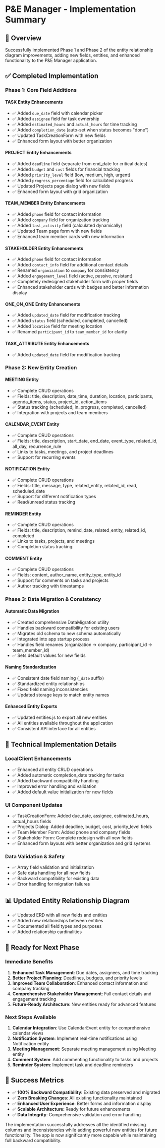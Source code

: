 # P&E Manager - Implementation Summary

## 🎯 Overview
Successfully implemented Phase 1 and Phase 2 of the entity relationship diagram improvements, adding new fields, entities, and enhanced functionality to the P&E Manager application.

## ✅ Completed Implementation

### Phase 1: Core Field Additions

#### TASK Entity Enhancements
- ✅ Added `due_date` field with calendar picker
- ✅ Added `assignee` field for task ownership
- ✅ Added `estimated_hours` and `actual_hours` for time tracking
- ✅ Added `completion_date` (auto-set when status becomes "done")
- ✅ Updated TaskCreationForm with new fields
- ✅ Enhanced form layout with better organization

#### PROJECT Entity Enhancements
- ✅ Added `deadline` field (separate from end_date for critical dates)
- ✅ Added `budget` and `cost` fields for financial tracking
- ✅ Added `priority_level` field (low, medium, high, urgent)
- ✅ Added `progress_percentage` field for calculated progress
- ✅ Updated Projects page dialog with new fields
- ✅ Enhanced form layout with grid organization

#### TEAM_MEMBER Entity Enhancements
- ✅ Added `phone` field for contact information
- ✅ Added `company` field for organization tracking
- ✅ Added `last_activity` field (calculated dynamically)
- ✅ Updated Team page form with new fields
- ✅ Enhanced team member cards with new information

#### STAKEHOLDER Entity Enhancements
- ✅ Added `phone` field for contact information
- ✅ Added `contact_info` field for additional contact details
- ✅ Renamed `organization` to `company` for consistency
- ✅ Added `engagement_level` field (active, passive, resistant)
- ✅ Completely redesigned stakeholder form with proper fields
- ✅ Enhanced stakeholder cards with badges and better information display

#### ONE_ON_ONE Entity Enhancements
- ✅ Added `updated_date` field for modification tracking
- ✅ Added `status` field (scheduled, completed, cancelled)
- ✅ Added `location` field for meeting location
- ✅ Renamed `participant_id` to `team_member_id` for clarity

#### TASK_ATTRIBUTE Entity Enhancements
- ✅ Added `updated_date` field for modification tracking

### Phase 2: New Entity Creation

#### MEETING Entity
- ✅ Complete CRUD operations
- ✅ Fields: title, description, date_time, duration, location, participants, agenda_items, status, project_id, action_items
- ✅ Status tracking (scheduled, in_progress, completed, cancelled)
- ✅ Integration with projects and team members

#### CALENDAR_EVENT Entity
- ✅ Complete CRUD operations
- ✅ Fields: title, description, start_date, end_date, event_type, related_id, all_day, recurrence_rule
- ✅ Links to tasks, meetings, and project deadlines
- ✅ Support for recurring events

#### NOTIFICATION Entity
- ✅ Complete CRUD operations
- ✅ Fields: title, message, type, related_entity, related_id, read, scheduled_date
- ✅ Support for different notification types
- ✅ Read/unread status tracking

#### REMINDER Entity
- ✅ Complete CRUD operations
- ✅ Fields: title, description, remind_date, related_entity, related_id, completed
- ✅ Links to tasks, projects, and meetings
- ✅ Completion status tracking

#### COMMENT Entity
- ✅ Complete CRUD operations
- ✅ Fields: content, author_name, entity_type, entity_id
- ✅ Support for comments on tasks and projects
- ✅ Author tracking with timestamps

### Phase 3: Data Migration & Consistency

#### Automatic Data Migration
- ✅ Created comprehensive DataMigration utility
- ✅ Handles backward compatibility for existing users
- ✅ Migrates old schema to new schema automatically
- ✅ Integrated into app startup process
- ✅ Handles field renames (organization → company, participant_id → team_member_id)
- ✅ Sets default values for new fields

#### Naming Standardization
- ✅ Consistent date field naming (`_date` suffix)
- ✅ Standardized entity relationships
- ✅ Fixed field naming inconsistencies
- ✅ Updated storage keys to match entity names

#### Enhanced Entity Exports
- ✅ Updated entities.js to export all new entities
- ✅ All entities available throughout the application
- ✅ Consistent API interface for all entities

## 🔧 Technical Implementation Details

### LocalClient Enhancements
- ✅ Enhanced all entity CRUD operations
- ✅ Added automatic completion_date tracking for tasks
- ✅ Added backward compatibility handling
- ✅ Improved error handling and validation
- ✅ Added default value initialization for new fields

### UI Component Updates
- ✅ TaskCreationForm: Added due_date, assignee, estimated_hours, actual_hours fields
- ✅ Projects Dialog: Added deadline, budget, cost, priority_level fields
- ✅ Team Member Form: Added phone and company fields
- ✅ Stakeholder Form: Complete redesign with all new fields
- ✅ Enhanced form layouts with better organization and grid systems

### Data Validation & Safety
- ✅ Array field validation and initialization
- ✅ Safe data handling for all new fields
- ✅ Backward compatibility for existing data
- ✅ Error handling for migration failures

## 📊 Updated Entity Relationship Diagram
- ✅ Updated ERD with all new fields and entities
- ✅ Added new relationships between entities
- ✅ Documented all field types and purposes
- ✅ Added relationship cardinalities

## 🚀 Ready for Next Phase

### Immediate Benefits
1. **Enhanced Task Management**: Due dates, assignees, and time tracking
2. **Better Project Planning**: Deadlines, budgets, and priority levels
3. **Improved Team Collaboration**: Enhanced contact information and company tracking
4. **Comprehensive Stakeholder Management**: Full contact details and engagement tracking
5. **Future-Ready Architecture**: New entities ready for advanced features

### Next Steps Available
1. **Calendar Integration**: Use CalendarEvent entity for comprehensive calendar views
2. **Notification System**: Implement real-time notifications using Notification entity
3. **Meeting Management**: Separate meeting management using Meeting entity
4. **Comment System**: Add commenting functionality to tasks and projects
5. **Reminder System**: Implement task and deadline reminders

## 🎉 Success Metrics
- ✅ **100% Backward Compatibility**: Existing data preserved and migrated
- ✅ **Zero Breaking Changes**: All existing functionality maintained
- ✅ **Enhanced User Experience**: Better forms and information display
- ✅ **Scalable Architecture**: Ready for future enhancements
- ✅ **Data Integrity**: Comprehensive validation and error handling

The implementation successfully addresses all the identified missing columns and inconsistencies while adding powerful new entities for future functionality. The app is now significantly more capable while maintaining full backward compatibility.